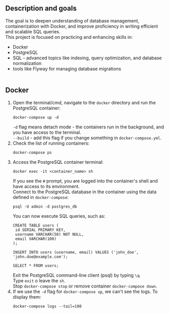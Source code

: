 ## Description and goals
The goal is to deepen understanding of database management, containerization with Docker, and improve proficiency in writing efficient and scalable SQL queries.\
This project is focused on practicing and enhancing skills in:
* Docker
* PostgreSQL
* SQL - advanced topics like indexing, query optimization, and database normalization
* tools like Flyway for managing database migrations
</br></br>

## Docker
1. Open the terminal/cmd, navigate to the `docker` directory and run the PostgreSQL container:
   ```
   docker-compose up -d
   ```
   `-d` flag means detach mode - the containers run in the background, and you have access to the terminal.\
   `--build` - add this flag if you change something in `docker-compose.yml`.
2. Check the list of running containers:
   ```
   docker-compose ps
   ```
3. Access the PostgreSQL container terminal:
   ```
   docker exec -it <container_name> sh
   ```
   If you see the `#` prompt, you are logged into the container's shell and have access to its environment.\
   Connect to the PostgreSQL database in the container using the data defined in `docker-compose`:
   ```
   psql -U admin -d postgres_db
   ```
   You can now execute SQL queries, such as:
   ```
   CREATE TABLE users (
    id SERIAL PRIMARY KEY,
    username VARCHAR(50) NOT NULL,
    email VARCHAR(100)
   );

   INSERT INTO users (username, email) VALUES ('john_doe', 'john.doe@example.com');

   SELECT * FROM users;
   ```
   Exit the PostgreSQL command-line client (psql) by typing `\q`.\
   Type `exit` o leave the `sh`.\
   Stop `docker-compose stop` or remove container `docker-compose down`.
5. If we use the `-d` flag for `docker-compose up`, we can't see the logs. To display them:
   ```
   docker-compose logs --tail=100
   ```
